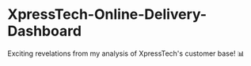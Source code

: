 # XpressTech-Online-Delivery-Dashboard
Exciting revelations from my analysis of XpressTech's customer base! 📊
